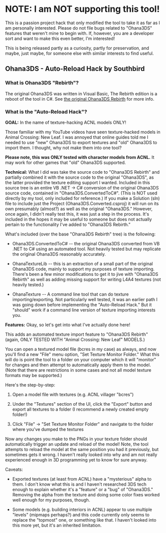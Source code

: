 # NOTE: I am **NOT supporting** this tool!

This is a passion project hack that only modified the tool to take it as far as I am personally interested. Please do not file bugs related to "Ohana3DS" features that weren't mine to begin with. If, however, you are a developer sort and want to make this even better, I'm interested!

This is being released partly as a curiosity, partly for preservation, and maybe, just maybe, for someone else with similar interests to find useful.

## **Ohana3DS - Auto-Reload Hack by Southbird**

### **What is Ohana3DS "Rebirth"?**

The original Ohana3DS was written in Visual Basic, The Rebirth edition is a reboot of the tool in C#. See [the original Ohana3DS Rebirth](https://github.com/gdkchan/Ohana3DS-Rebirth) for more info.

### **What is the "Auto-Reload Hack"?**

**GOAL:** In the name of texture-hacking ACNL models ONLY!

Those familiar with my YouTube videos have seen texture-hacked models in Animal Crossing: New Leaf. I was annoyed that online guides told me I needed to use "new" Ohana3DS to export textures and "old" Ohana3DS to import them. I thought, why not make them into one tool?

**Please note, this was ONLY tested with character models from ACNL.** It may work for other games that "old" Ohana3DS supported.

**Technical:** What I did was take the source code to "Ohana3DS Rebirth" and partially combined it with the source code to the original "Ohana3DS", as the latter provided the texture editing support I wanted. Included in this source tree is an entire VB .NET -> C# conversion of the original Ohana3DS source code, contained in "Ohana3DS.ConvertedToC#". (This is NOT used directly by my tool, only included for reference.) If you make a Solution (sln) file to include just the Project (Ohana3DS.Converted.csproj) it will run on its own presumably (almost?) as well as the original "Ohana3DS." However, once again, I didn't really test this, it was just a step in the process. It's included in the hopes it may be useful to someone but does not actually pertain to the functionality I've added to "Ohana3DS Rebirth."

What's included (over the base "Ohana3DS Rebirth" tree) is the following:

- Ohana3DS.ConvertedToC# -- the original Ohana3DS converted from VB .NET to C# using an automated tool. Not heavily tested but may replicate the original Ohana3DS reasonably accurately.

- OhanaTextureLib -- this is an extraction of a small part of the original Ohana3DS code, mainly to support my purposes of texture importing. There's been a few minor modifications to get it to jive with "Ohana3DS Rebirth" as well as adding missing support for writing L4A4 textures (not heavily tested.)

- OhanaTexture -- A command line tool that can do texture importing/exporting. Not particularly well tested, it was an earlier path I was going down before implementing the "Auto-Reload Hack." But it "should" work if a command line version of texture importing interests you.

**Features:** Okay, so let's get into what I've actually done here!

This adds an automated texture import feature to "Ohana3DS Rebirth" (again, ONLY TESTED WITH "Animal Crossing: New Leaf" MODELS.)

You can open a textured model file (bcres in my case) as always, and now you'll find a new "File" menu option, "Set Texture Monitor Folder." What this will do is point the tool to a folder on your computer which it will "monitor" for changes and then attempt to automatically apply them to the model. (Note that there are restrictions in some cases and not all model texture formats may be supported.)

Here's the step-by-step:

1. Open a model file with textures (e.g. ACNL villager "bcres")

2. Under the "Textures" section of the UI, click the "Export" button and export all textures to a folder (I recommend a newly created empty folder!)

3. Click "File" -> "Set Texture Monitor Folder" and navigate to the folder where you've dumped the textures

Now any changes you make to the PNGs in your texture folder should automatically trigger an update and reload of the model! Note, the tool attempts to reload the model at the same position you had it previously, but sometimes gets it wrong. I haven't really looked into why and am not really experienced enough in 3D programming yet to know for sure anyway.

Caveats: 

- Exported textures (at least from ACNL) have a "mysterious" alpha to them. I don't know what this is and I haven't researched 3DS tech enough to explain whether it's a "feature" or a "bug" of "Ohana3DS." Removing the alpha from the texture and doing some color fixes worked well enough for my purposes, though.

- Some models (e.g. building interiors in ACNL) appear to use multiple "levels" (mipmaps perhaps?) and this code currently only seems to replace the "topmost" one, or something like that. I haven't looked into this more yet, but it's an inherited limitation.

